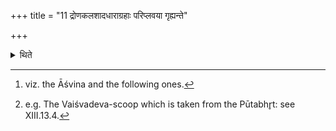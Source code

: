 +++
title = "11 द्रोणकलशादधाराग्रहाः परिप्लवया गृह्यन्ते"

+++

<details><summary>थिते</summary>

11. The scoops which are not taken from the stream[^1] are to be taken from the Droṇakalaśa by means of the scooping ladle; from elsewhere when (there is a specific) injunction.[^2]  

[^1]: viz. the Āśvina and the following ones.  

[^2]: e.g. The Vaiśvadeva-scoop which is taken from the Pūtabhr̥t: see XIII.13.4.  
</details>
